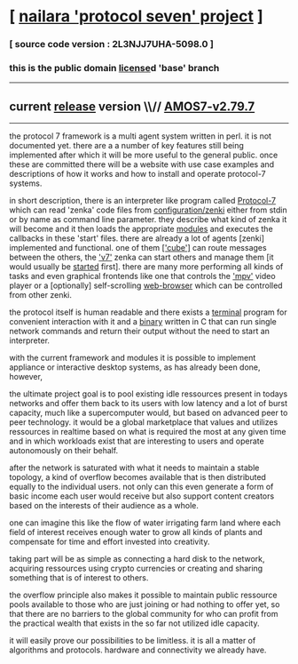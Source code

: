 
# [ [nailara 'protocol seven' project](http://nailara.network/) ]

### [ source code version : 2L3NJJ7UHA-5098.0 ]

### this is the public domain [license](license)d 'base' branch
---
## current [release](https://github.com/nailara-technologies/protocol-7/tags) version \\\\// [AMOS7-v2.79.7](https://github.com/nailara-technologies/protocol-7/releases/tag/AMOS7-v2.79.7)
---

the protocol 7 framework is a multi agent system written in perl. it is not
documented yet. there are a a number of key features still being implemented
after which it will be more useful to the general public. once these are
committed there will be a website with use case examples and descriptions
of how it works and how to install and operate protocol-7 systems.


in short description, there is an interpreter like program called
[Protocol-7](bin/Protocol-7) which can read 'zenka' code files from
[configuration/zenki](configuration/zenki) either from stdin or by name
as command line parameter. they describe what kind of zenka it will become
and it then loads the appropriate [modules](modules) and executes the
callbacks in these 'start' files. there are already a lot of agents [zenki]
implemented and functional. one of them
[['cube']](configuration/zenki/cube/start) can route messages between the
others, the ['v7'](configuration/zenki/v7/start) zenka can start others
and manage them [it would usually be
[started](data/lib-path/systemd/system/Protocol-7.service) first].
there are many more performing all kinds of tasks and even graphical frontends
like one that controls the ['mpv'](configuration/zenki/mpv/start) video player
or a [optionally] self-scrolling
[web-browser](configuration/zenki/web-browser/start) which can be controlled
from other zenki.

the protocol itself is human readable and there exists a
[terminal](bin/nshell) program for convenient interaction with it and a
[binary](bin/c_src/p7.c) written in C that can run single network commands
and return their output without the need to start an interpreter.

with the current framework and modules it is possible to implement
appliance or interactive desktop systems, as has already been done, however,

the ultimate project goal is to pool existing idle ressources present in
todays networks and offer them back to its users with low latency and a lot
of burst capacity, much like a supercomputer would, but based on advanced
peer to peer technology. it would be a global marketplace that values and
utilizes ressources in realtime based on what is required the most at any
given time and in which workloads exist that are interesting to users and
operate autonomously on their behalf.

after the network is saturated with what it needs to maintain a stable
topology, a kind of overflow becomes available that is then distributed
equally to the individual users. not only can this even generate a form
of basic income each user would receive but also support content creators
based on the interests of their audience as a whole.

one can imagine this like the flow of water irrigating farm land where
each field of interest receives enough water to grow all kinds of plants
and compensate for time and effort invested into creativity.

taking part will be as simple as connecting a hard disk to the network,
acquiring ressources using crypto currencies or creating and sharing
something that is of interest to others.

the overflow principle also makes it possible to maintain public
ressource pools available to those who are just joining or had nothing
to offer yet, so that there are no barriers to the global community
for who can profit from the practical wealth that exists in the so far
not utilized idle capacity.

it will easily prove our possibilities to be limitless. it is all a
matter of algorithms and protocols. hardware and connectivity we
already have.


<!--

#,,,.,.,,,..,,..,,.,.,,,,,...,,,,,...,.,,,.,,,..,,...,..,,..,,,,.,..,,,,,,.,,,
#EOOOHMSUXN3SKMCFLWGBMURKSGHNFDWZU25BMTWWFK5BKMP2WJ3CHANPG2PUMFQWWQJYOXUM7EVLG
#\\\|ULKDRUZ2TAMQAOUQOJRKUXEKGNLO7OND6UUW5PDVQNB4KEFDOI2 \ / AMOS7 \ YOURUM ::
#\[7]QDVIKMH2PIU36J76VDB4375OU5Z3JA2ZHOSJYWGQP45QTN2UKWAA 7  DATA SIGNATURE ::
#:::::::::::::::::::::::::::::::::::::::::::::::::::::::::::::::::::::::::::::
